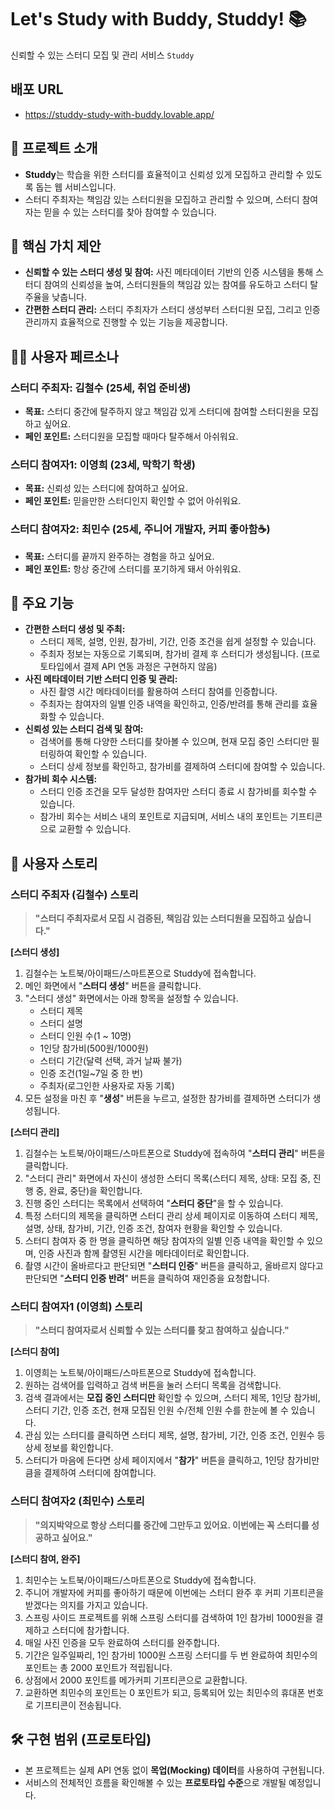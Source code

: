 # Let's Study with Buddy, Studdy! 📚
신뢰할 수 있는 스터디 모집 및 관리 서비스 `Studdy`

## 배포 URL
- https://studdy-study-with-buddy.lovable.app/

## 🌟 프로젝트 소개

- **Studdy**는 학습을 위한 스터디를 효율적이고 신뢰성 있게 모집하고 관리할 수 있도록 돕는 웹 서비스입니다.  
- 스터디 주최자는 책임감 있는 스터디원을 모집하고 관리할 수 있으며, 스터디 참여자는 믿을 수 있는 스터디를 찾아 참여할 수 있습니다.

## 🎯 핵심 가치 제안

* **신뢰할 수 있는 스터디 생성 및 참여:** 사진 메타데이터 기반의 인증 시스템을 통해 스터디 참여의 신뢰성을 높여, 스터디원들의 책임감 있는 참여를 유도하고 스터디 탈주율을 낮춥니다.
* **간편한 스터디 관리:** 스터디 주최자가 스터디 생성부터 스터디원 모집, 그리고 인증 관리까지 효율적으로 진행할 수 있는 기능을 제공합니다.

## 🧑‍💻 사용자 페르소나

### 스터디 주최자: 김철수 (25세, 취업 준비생)

* **목표:** 스터디 중간에 탈주하지 않고 책임감 있게 스터디에 참여할 스터디원을 모집하고 싶어요.
* **페인 포인트:** 스터디원을 모집할 때마다 탈주해서 아쉬워요.

### 스터디 참여자1: 이영희 (23세, 막학기 학생)

* **목표:** 신뢰성 있는 스터디에 참여하고 싶어요.
* **페인 포인트:** 믿을만한 스터디인지 확인할 수 없어 아쉬워요.

### 스터디 참여자2: 최민수 (25세, 주니어 개발자, 커피 좋아함☕️)
* **목표:** 스터디를 끝까지 완주하는 경험을 하고 싶어요.
* **페인 포인트:** 항상 중간에 스터디를 포기하게 돼서 아쉬워요.

## 🚀 주요 기능

* **간편한 스터디 생성 및 주최:**
    * 스터디 제목, 설명, 인원, 참가비, 기간, 인증 조건을 쉽게 설정할 수 있습니다.
    * 주최자 정보는 자동으로 기록되며, 참가비 결제 후 스터디가 생성됩니다. (프로토타입에서 결제 API 연동 과정은 구현하지 않음)
* **사진 메타데이터 기반 스터디 인증 및 관리:**
    * 사진 촬영 시간 메타데이터를 활용하여 스터디 참여를 인증합니다.
    * 주최자는 참여자의 일별 인증 내역을 확인하고, 인증/반려를 통해 관리를 효율화할 수 있습니다.
* **신뢰성 있는 스터디 검색 및 참여:**
    * 검색어를 통해 다양한 스터디를 찾아볼 수 있으며, 현재 모집 중인 스터디만 필터링하여 확인할 수 있습니다.
    * 스터디 상세 정보를 확인하고, 참가비를 결제하여 스터디에 참여할 수 있습니다.
* **참가비 회수 시스템:**
    * 스터디 인증 조건을 모두 달성한 참여자만 스터디 종료 시 참가비를 회수할 수 있습니다.
    * 참가비 회수는 서비스 내의 포인트로 지급되며, 서비스 내의 포인트는 기프티콘으로 교환할 수 있습니다.

## 📖 사용자 스토리

### 스터디 주최자 (김철수) 스토리

> **"스터디 주최자로서 모집 시 검증된, 책임감 있는 스터디원을 모집하고 싶습니다."**

**[스터디 생성]**  
1. 김철수는 노트북/아이패드/스마트폰으로 Studdy에 접속합니다.
2. 메인 화면에서 "**스터디 생성**" 버튼을 클릭합니다.
3. "스터디 생성" 화면에서는 아래 항목을 설정할 수 있습니다.
    - 스터디 제목
    - 스터디 설명
    - 스터디 인원 수(1 ~ 10명)
    - 1인당 참가비(500원/1000원)
    - 스터디 기간(달력 선택, 과거 날짜 불가)
    - 인증 조건(1일~7일 중 한 번)
    - 주최자(로그인한 사용자로 자동 기록)
4. 모든 설정을 마친 후 "**생성**" 버튼을 누르고, 설정한 참가비를 결제하면 스터디가 생성됩니다.

**[스터디 관리]**  
1. 김철수는 노트북/아이패드/스마트폰으로 Studdy에 접속하여 "**스터디 관리**" 버튼을 클릭합니다.
2. "스터디 관리" 화면에서 자신이 생성한 스터디 목록(스터디 제목, 상태: 모집 중, 진행 중, 완료, 중단)을 확인합니다.
3. 진행 중인 스터디는 목록에서 선택하여 "**스터디 중단**"을 할 수 있습니다.
4. 특정 스터디의 제목을 클릭하면 스터디 관리 상세 페이지로 이동하여 스터디 제목, 설명, 상태, 참가비, 기간, 인증 조건, 참여자 현황을 확인할 수 있습니다.
5. 스터디 참여자 중 한 명을 클릭하면 해당 참여자의 일별 인증 내역을 확인할 수 있으며, 인증 사진과 함께 촬영된 시간을 메타데이터로 확인합니다.
6. 촬영 시간이 올바르다고 판단되면 "**스터디 인증**" 버튼을 클릭하고, 올바르지 않다고 판단되면 "**스터디 인증 반려**" 버튼을 클릭하여 재인증을 요청합니다.

### 스터디 참여자1 (이영희) 스토리

> **"스터디 참여자로서 신뢰할 수 있는 스터디를 찾고 참여하고 싶습니다."**

**[스터디 참여]**  
1. 이영희는 노트북/아이패드/스마트폰으로 Studdy에 접속합니다.
2. 원하는 검색어를 입력하고 검색 버튼을 눌러 스터디 목록을 검색합니다.
3. 검색 결과에서는 **모집 중인 스터디만** 확인할 수 있으며, 스터디 제목, 1인당 참가비, 스터디 기간, 인증 조건, 현재 모집된 인원 수/전체 인원 수를 한눈에 볼 수 있습니다.
4. 관심 있는 스터디를 클릭하면 스터디 제목, 설명, 참가비, 기간, 인증 조건, 인원수 등 상세 정보를 확인합니다.
5. 스터디가 마음에 든다면 상세 페이지에서 "**참가**" 버튼을 클릭하고, 1인당 참가비만큼을 결제하여 스터디에 참여합니다.

### 스터디 참여자2 (최민수) 스토리
> **"의지박약으로 항상 스터디를 중간에 그만두고 있어요. 이번에는 꼭 스터디를 성공하고 싶어요."**

**[스터디 참여, 완주]**
1. 최민수는 노트북/아이패드/스마트폰으로 Studdy에 접속합니다.
2. 주니어 개발자에 커피를 좋아하기 때문에 이번에는 스터디 완주 후 커피 기프티콘을 받겠다는 의지를 가지고 있습니다.
3. 스프링 사이드 프로젝트를 위해 스프링 스터디를 검색하여 1인 참가비 1000원을 결제하고 스터디에 참가합니다.
4. 매일 사진 인증을 모두 완료하여 스터디를 완주합니다.
5. 기간은 일주일짜리, 1인 참가비 1000원 스프링 스터디를 두 번 완료하여 최민수의 포인트는 총 2000 포인트가 적립됩니다.
6. 상점에서 2000 포인트를 메가커피 기프티콘으로 교환합니다.
7. 교환하면 최민수의 포인트는 0 포인트가 되고, 등록되어 있는 최민수의 휴대폰 번호로 기프티콘이 전송됩니다.

## 🛠️ 구현 범위 (프로토타입)

- 본 프로젝트는 실제 API 연동 없이 **목업(Mocking) 데이터**를 사용하여 구현됩니다. 
- 서비스의 전체적인 흐름을 확인해볼 수 있는 **프로토타입 수준**으로 개발될 예정입니다.
